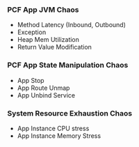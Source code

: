 
### PCF App JVM Chaos

- Method Latency (Inbound, Outbound)
- Exception
- Heap Mem Utilization
- Return Value Modification

### PCF App State Manipulation Chaos

- App Stop 
- App Route Unmap
- App Unbind Service

### System Resource Exhaustion Chaos

- App Instance CPU stress
- App Instance Memory Stress
